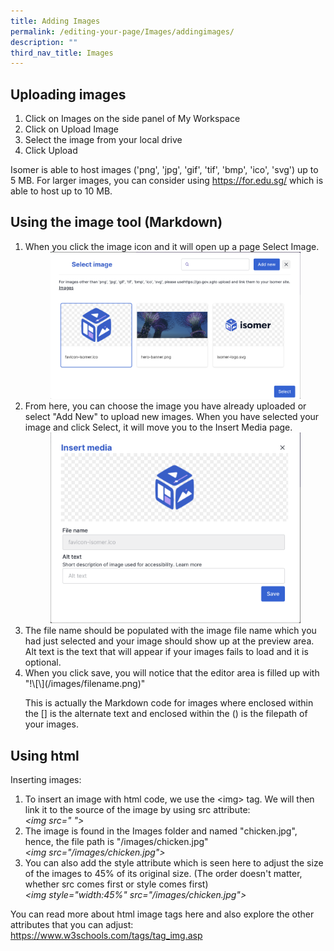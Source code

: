 ```yaml
---
title: Adding Images
permalink: /editing-your-page/Images/addingimages/
description: ""
third_nav_title: Images
---
```

## Uploading images 

1. Click on Images on the side panel of My Workspace
2. Click on Upload Image
3. Select the image from your local drive
4. Click Upload

Isomer is able to host images ('png', 'jpg', 'gif', 'tif', 'bmp', 'ico', 'svg') up to 5 MB. For larger images, you can consider using https://for.edu.sg/ which is able to host up to 10 MB.

## Using the image tool (Markdown)

<ol><li>When you click the image icon and it will open up a page Select Image.&nbsp;</li>

<center><img style="width:400px" src="/images/addingimages.png"></center>

<li>From here, you can choose the image you have already uploaded or select "Add New" to upload new images. When you have selected your image and click Select, it will move you to the Insert Media page.&nbsp;</li>

<center><img style="width:400px" src="/images/Insertmedia.png"></center>

<li>The file name should be populated with the image file name which you had just selected and your image should show up at the preview area. Alt text is the text that will appear if your images fails to load and it is optional.</li>

<li>When you click save, you will notice that the editor area is filled up with "!\[\](/images/filename.png)"

This is actually the Markdown code for images where enclosed within the \[\] is the alternate text and enclosed within the () is the filepath of your images.</li></ol>

## Using html

Inserting images:<br>
<ol><li>To insert an image with html code, we use the &lt;img&gt; tag. We will then link it to the source of the image by using src attribute:
<br>
<em>&lt;img src=" "&gt;</em></li>

<li>The image is found in the Images folder and named "chicken.jpg", hence, the file path is "/images/chicken.jpg"
<br>
<em>&lt;img src="/images/chicken.jpg"&gt;</em></li>

<li>You can also add the style attribute which is seen here to adjust the size of the images to 45% of its original size. (The order doesn't matter, whether src comes first or style comes first)
<br>
<em>&lt;img style="width:45%" src="/images/chicken.jpg"&gt;</em></li></ol>

You can read more about html image tags here and also explore the other attributes that you can adjust: https://www.w3schools.com/tags/tag_img.asp</ol>

